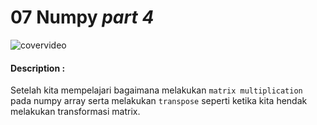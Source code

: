 # 07 Numpy *part 4*

![covervideo](http://bit.ly/makeaicovervideo)

#### **Description :**
Setelah kita mempelajari bagaimana melakukan ```matrix multiplication``` pada numpy array serta melakukan ```transpose``` seperti ketika kita hendak melakukan transformasi matrix.